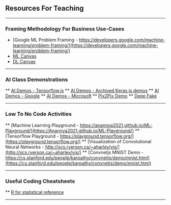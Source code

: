## Resources For Teaching

---

### Framing Methodology For Business Use-Cases 

* [Google ML Problem Framing - https://developers.google.com/machine-learning/problem-framing/](https://developers.google.com/machine-learning/problem-framing/)
* [ML Canvas](http://www.louisdorard.com/ml-canvas/)
* [DL Canvas](https://medium.com/intuitionmachine/introducing-the-deep-learning-canvas-a2e80a998f11)

---

### AI Class Demonstrations

** [AI Demos - Tensorflow.js](https://www.tensorflow.org/js/demos/)
** [AI Demos - Archived Keras.js demos](https://peterleong.github.io/keras-js/)
** [AI Demos - Google](https://experiments.withgoogle.com/collection/ai)
** [AI Demos - Microsoft](https://aidemos.microsoft.com/)
** [Pix2Pix Demo](https://affinelayer.com/pixsrv/)
** [Deep Fake](https://thispersondoesnotexist.com/)

---

### Low To No Code Activities 

** [Machine Learning Playground - https://anannya2021.github.io/ML-Playground/](https://Anannya2021.github.io/ML-Playground/)
** [Tensorflow Playground - https://playground.tensorflow.org/](https://playground.tensorflow.org/)
** [Visualization of Convolutional Neural Networks - http://scs.ryerson.ca/~aharley/vis/](http://scs.ryerson.ca/~aharley/vis/)
** [Convnetjs MNIST Demo - https://cs.stanford.edu/people/karpathy/convnetjs/demo/mnist.html](https://cs.stanford.edu/people/karpathy/convnetjs/demo/mnist.html)

---
### Useful Coding Cheatsheets

** [R for statistical reference](/images/cheatsheets/R-cheatsheet.png)

---

